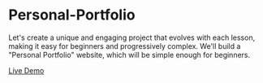 # Personal-Portfolio
Let's create a unique and engaging project that evolves with each lesson, making it easy for beginners and progressively complex. We'll build a "Personal Portfolio" website, which will be simple enough for beginners.


[Live Demo](https://main--personal-portfolio-whizen.netlify.app/)
